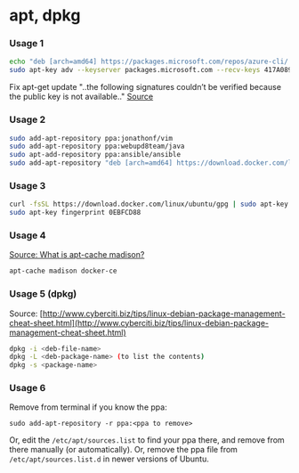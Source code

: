 # apt, dpkg

### Usage 1

```bash
echo "deb [arch=amd64] https://packages.microsoft.com/repos/azure-cli/ wheezy main" | sudo tee /etc/apt/sources.list.d/azure-cli.list
sudo apt-key adv --keyserver packages.microsoft.com --recv-keys 417A0893
```

Fix apt-get update "..the following signatures couldn’t be verified because the public key is not available.." [Source](https://chrisjean.com/fix-apt-get-update-the-following-signatures-couldnt-be-verified-because-the-public-key-is-not-available/)

### Usage 2

```bash
sudo add-apt-repository ppa:jonathonf/vim
sudo add-apt-repository ppa:webupd8team/java
sudo apt-add-repository ppa:ansible/ansible
sudo add-apt-repository "deb [arch=amd64] https://download.docker.com/linux/ubuntu $(lsb_release -cs) stable"
```

### Usage 3

```bash
curl -fsSL https://download.docker.com/linux/ubuntu/gpg | sudo apt-key add -
sudo apt-key fingerprint 0EBFCD88
```

### Usage 4
[Source: What is apt-cache madison?](https://askubuntu.com/questions/447/how-can-i-see-all-versions-of-a-package-that-are-available-in-the-archive)

```bash
apt-cache madison docker-ce
```

### Usage 5 (dpkg)
Source: [http://www.cyberciti.biz/tips/linux-debian-package-management-cheat-sheet.html](http://www.cyberciti.biz/tips/linux-debian-package-management-cheat-sheet.html)

```bash
dpkg -i <deb-file-name>
dpkg -L <deb-package-name> (to list the contents)
dpkg -s <package-name>
```

### Usage 6

Remove from terminal if you know the ppa:

`sudo add-apt-repository -r ppa:<ppa to remove>`

Or, edit the `/etc/apt/sources.list` to find your ppa there, and remove from there manually (or automatically). Or, remove the ppa file from `/etc/apt/sources.list.d` in newer versions of Ubuntu.
```



